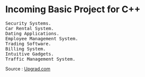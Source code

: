 # Incoming Basic Project for C++
<pre>
Security Systems.
Car Rental System.
Dating Applications.
Employee Management System.
Trading Software.
Billing System.
Intuitive Gadgets.
Traffic Management System.
</pre>

Source : <a href="https://www.upgrad.com/blog/project-ideas-in-cplusplus-for-beginners/">Upgrad.com</a>
